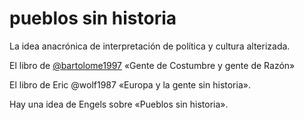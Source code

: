 # pueblos sin historia

La idea anacrónica de interpretación de política y cultura alterizada.

El libro de [@bartolome1997](@bartolome1997.md) «Gente de Costumbre y gente de Razón»

El libro de Eric @wolf1987 «Europa y la gente sin historia».

Hay una idea de Engels sobre «Pueblos sin historia».

